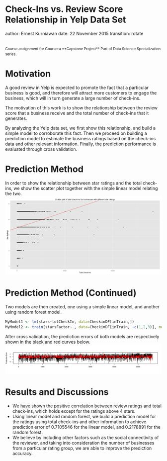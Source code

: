 Check-Ins vs. Review Score Relationship in Yelp Data Set
========================================================
author: Ernest Kurniawan
date: 22 November 2015
transition: rotate
  
<br>
  
<small>
Course assignment for Coursera  
**Capstone Project**  
Part of Data Science Specialization series.
</small>

Motivation
========================================================

A good review in Yelp is expected to promote the fact that a particular business is good, and therefore will attract more customers to engage the business, which will in turn generate a large number of check-ins. 

The motivation of this work is to show the relationship between the review score that a business receive and the total number of check-ins that it generates.

By analyzing the Yelp data set, we first show this relationship, and build a simple model to corroborate this fact. Then we proceed on building a prediction model to estimate the business ratings based on the check-ins data and other relevant information. Finally, the prediction performance is evaluated through cross validation.




Prediction Method
========================================================

In order to show the relationship between star ratings and the total check-ins, we show the scatter plot together with the simple linear model relating the two.
![plot of chunk unnamed-chunk-3](FinalPresentation-figure/unnamed-chunk-3-1.png) 


Prediction Method (Continued)
========================================================

Two models are then created, one using a simple linear model, and another using random forest model.

```r
MyModel1 <- lm(stars~totCheckIn, data=CheckinDF[inTrain,])
MyModel2 <- train(starsFactor~., data=CheckinDF[inTrain, -c(1,2,3)], method = "rf", ntree=100)
```
After cross validation, the prediction errors of both models are respectively shown in the black and red curves below.
![plot of chunk unnamed-chunk-6](FinalPresentation-figure/unnamed-chunk-6-1.png) 

Results and Discussions
========================================================

- We have shown the positive correlation between review ratings and total check-ins, which holds except for the ratings above 4 stars.
- Using linear model and random forest, we build a prediction model for the ratings using total check-ins and other information to achieve prediction error of 0.7105546 for the linear model, and 0.2178891 for the random forest.
- We believe by including other factors such as the social connectivity of the reviewer, and taking into consideration the number of businesses from a particular rating group, we are able to improve the prediction accuracy.
